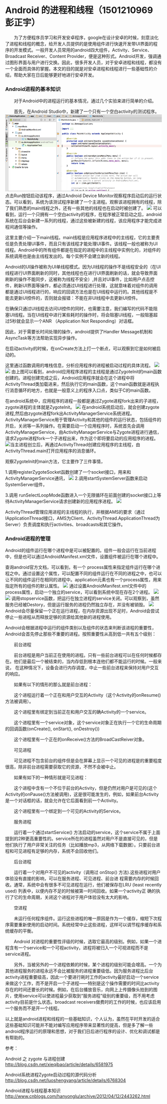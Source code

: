 # Android 的进程和线程（1501210969 彭正宇）

　　为了方便程序员学习和开发安卓程序，google在设计安卓的时候，刻意淡化了进程和线程的概念，给开发人员提供的是使用组件进行快速开发带UI界面的程序的开发模式。一般开发人员常用的android四大组件，Activity、Service、Broadcast Receiver、Content Provider，便是这种形式。Android开发，强调通过图形界面与用户进行交换。因此，很多开发人员，对于安卓进程和线程，都没有一个全面而具体的掌握。本文的目的就是对安卓进程和线程进行一些基础性的介绍，帮助大家在日后能够更好地进行安卓开发。


### Android进程的基本知识

　　对于Android中的进程运行的基本情况，通过几个实验来进行简单的介绍。

　　首先，在Android Studio中，新建了一个只有一个空白activity的测试程序。
![](newblankactivity.png)
点击Run按钮启动该程序，通过Android Device Monitor观察程序启动后的运行状态。可以看到，系统为该测试程序新建了一个主进程。观察该进程拥有的线程，除了我们熟悉的main线程之外，还有一些其他的线程也在启动时被创建了。
![](http://7xp7x0.com1.z0.glb.clouddn.com/GBThread_activityADM.png)
可以看到，运行一个只拥有一个空白activity的程序，在程序被正常启动之后，android系统在后台会新建一系列的线程，通过这些被新建的线程，该应用程序才能完成进程间通信等操作。

这里主要介绍一下main线程。main线程是应用程序进程中的主线程，它的主要责任是负责处理UI事件，而且只有该线程才能处理UI事件。该线程一般也被称为UI线程。Android中的所有组件都是在指定的进程中的主线程中实例化的，对组件的系统调用也是由主线程发出的。每个实例不会建立新的线程。

Android的UI操作被称为UI单线程模式。因为UI线程的操作不是线程安全的（在UI线程进行UI界面刷新的同时，其他线程也在进行UI界面刷新的话，就会导致界面刷新的操作不能同步，这被称为线程不安全）,并且对UI事件，比如用户点击控件，刷新UI界面等操作，都必须通过UI线程进行处理，这就意味着对组件的调用都是通过UI线程进行的，响应的回调方法也是在UI线程中运行的。其他线程是不能去更新UI控件的，否则就会报错：不能在非UI线程中去更新UI控件。

在确保只通过UI线程去访问UI控件的同时，也需要注意，我们编写的代码不能阻塞UI线程。当在UI线程中进行某些耗时的操作时，将会阻塞UI线程，一般阻塞超过5秒就会显示一个ANR （Application Not Responding）对话框。

因此，对于需要长时间处理的操作，android提供了Handler Message机制和AsyncTask等方法帮助实现异步操作。

在启动activity的时候，在onCreate方法上打一个断点，可以观察到它是如何被启动的。

这里通过函数调用的堆栈信息，分析应用程序的进程被启动过程的具体流程。
![](http://7xp7x0.com1.z0.glb.clouddn.com/GBThread_debugframes.png)
![](http://7xp7x0.com1.z0.glb.clouddn.com/GBThread_debugthreads.png)
由上图可以看到，android应用程序进程的主线程是通过ZygoteInit的main函数创建的。进程创建完成之后，Android应用程序就会在这个进程中将ActivityThread类加载进来，然后执行它的main函数，这个main函数就是进程执行消息循环的地方，也就是一般意义上的程序入口点，类似于C的main函数。

在android系统中，应用程序的进程一般都是通过Zygote进程fork出来的子进程，zygote进程的主体就是ZygoteInit。
![](http://7xp7x0.com1.z0.glb.clouddn.com/GBThread_zygoteinit.png)
在android系统启动后，就会创建zygote进程,然后由zygote进程fork出ActivityManagerService系统进程。ActivityManagerService用于管理Activity和其他的组件的运行状态，包括组件的开启，关闭等一系列操作。在需要启动一个应用程序时，系统首先会调用ActivityManagerService，由ActivityManagerService与Zygote进程进行通信，请求Zygote进程fork一个子进程出来，作为这个即将要启动的应用程序的进程。
![](http://7xp7x0.com1.z0.glb.clouddn.com/GBThread_activitymanagerservice.png)当主进程创立后，再通过ActivityThread创建应用程序的主线程，由ActivityThread.main打开应用程序的消息循环。

观察ZygoteInit的main方法，它主要作了三件事情，

1.调用registerZygoteSocket函数创建了一个socket接口，用来和 ActivityManagerService通讯，
![](http://7xp7x0.com1.z0.glb.clouddn.com/GBThread_zygoteinitmain_1.png)
2.调用startSystemServer函数来启动SystemServer组件，

3.调用 runSelectLoopMode函数进入一个无限循环在前面创建的socket接口上等待ActivityManagerService请求创建新的应用程序进程。
![](http://7xp7x0.com1.z0.glb.clouddn.com/GBThread_zygoteinitmain_2.png)

ActivityThread管理应用进程的主线程的执行，并根据AMS的要求（通过IApplicationThread接口，AMS为Client、ActivityThread.ApplicationThread为Server）负责调度和执行activities、broadcasts和其它操作。
### Android进程的管理


Android的组件运行在哪个进程中是可以被配置的。组件一般会运行在当前进程中，但是也可以通过AndroidManifest.xml文件，设置组件被运行在哪个进程中。

查询android官方文档，可以看到，有一个 process属性来指定组件运行在哪个进程之中。通过设置这个属性，可以配置不同的组件运行在不同的进程之中，也可以让不同的组件运行在相同的进程中。application元素也有一个process属性，用来指定所有的组件的默认属性。
![](http://7xp7x0.com1.z0.glb.clouddn.com/GBThread_androidprocess.png)
通过设置AndroidManifest.xml文件中的process属性，启动一个独立的service，可以看到系统中现在存在2个进程。
![](http://7xp7x0.com1.z0.glb.clouddn.com/GBThread_androidprocessservice.png)
![](http://7xp7x0.com1.z0.glb.clouddn.com/GBThread_twoprocess.png)
调用stopservice函数，把运行在独立进程的service关闭。可以观察到，虽然服务已经被Destory，但是运行服务的进程仍然独立存在，并没有被销毁。
![](http://7xp7x0.com1.z0.glb.clouddn.com/GBThread_stopservice.png)
Android会尽量保留一个正在运行进程，在内存资源出现不足时，Android会尝试停止一些进程从而释放足够的资源给其他新的进程使用。

Android会根据进程中运行的组件类别以及组件的状态来判断该进程的重要性，Android会首先停止那些不重要的进程。按照重要性从高到低一共有五个级别：

 

　　前台进程

　　前台进程是用户当前正在使用的进程。只有一些前台进程可以在任何时候都存在。他们是最后一个被结束的，当内存低到根本连他们都不能运行的时候。一般来说， 在这种情况下，设备会进行内存调度，中止一些前台进程来保持对用户交互的响应。

 

　　如果有以下的情形的那么就是前台进程：  

　　这个进程运行着一个正在和用户交互的Activity（这个Activity的onResume()方法被调用）。

　　这个进程里有绑定到当前正在和用户交互的确Activity的一个service。

　　这个进程里有一个service对象，这个service对象正在执行一个它的生命周期的回调函数(onCreate(), onStart(), onDestroy())

　　这个进程里有一个正在的onReceive()方法的BroadCastReiver对象。

　　可见进程

　　可见进程不包含前台的组件但是会在屏幕上显示一个可见的进程是的重要程度很高，除非前台进程需要获取它的资源，不然不会被中止。

　　如果有如下的一种情形就是可见进程： 

　　这个进程中含有一个不位于前台的Activity，但是仍然对用户是可见的(这个Activity的onPause()方法被调用)，这是很可能发生的，例如，如果前台Activity是一个对话框的话，就会允许在它后面看到前一个Activity。

　　这个进程里有一个绑定到一个可见的Activity的Service。

　　服务进程

　　运行着一个通过startService() 方法启动的service，这个service不属于上面提到的2种更高重要性的。service所在的进程虽然对用户不是直接可见的，但是他们执行了用户非常关注的任务（比如播放mp3，从网络下载数据）。只要前台进程和可见进程有足够的内存，系统不会回收他们。
 

　　后台进程

　　运行着一个对用户不可见的activity（调用过 onStop() 方法).这些进程对用户体验没有直接的影响，可以在服务进程、可见进程、前台进 程需要内存的时候回收。通常，系统中会有很多不可见进程在运行，他们被保存在LRU (least recently used) 列表中，以便内存不足的时候被第一时间回收。如果一个activity正 确的执行了它的生命周期，关闭这个进程对于用户体验没有太大的影响。

　　空进程

　　未运行任何程序组件。运行这些进程的唯一原因是作为一个缓存，缩短下次程序需要重新使用的启动时间。系统经常中止这些进程，这样可以调节程序缓存和系统缓存的平衡。

　　Android 对进程的重要性评级的时候，选取它最高的级别。例如，如果一个进程含有一个service和一个可视activity，进程将被归入一个可视进程而不是service进程。

　　另外，当被另外的一个进程依赖的时候，某个进程的级别可能会增高。一个为其他进程服务的进程永远不会比被服务的进程重要级低。因为服务进程比后台activity进程重要级高，因此一个要进行耗时工作的activity最好启动一个service来做这个工作，而不是开启一个子进程――特别是这个操作需要的时间比activity存在的时间还要长的时候。例如，在后台播放音乐，向网上上传摄像头拍到的图片，使用service可以使进程最少获取到“服务进程”级别的重要级，而不用考虑activity目前是什么状态。broadcast receivers做费时的工作的时候，也应该启用一个服务而不是开一个线程。
　　

以上就是android进程和线程的一些基础知识，个人认为，虽然在平时开发的适合这些基础知识可能并不能对编写应用程序带来显著性的提高，但是多了解一些android程序运行的原理和思想，对于我们日后进行程序的设计、优化和调试都是有帮助的。


参考：

Android 之 zygote 与进程创建
http://blog.csdn.net/xieqibao/article/details/6581975

Android系统进程Zygote启动过程的源代码分析
http://blog.csdn.net/luoshengyang/article/details/6768304

Android进程与线程基本知识
http://www.cnblogs.com/hanyonglu/archive/2012/04/12/2443262.html
